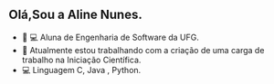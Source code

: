 ## Olá,Sou a Aline Nunes.
- 👩‍ 💻 Aluna de Engenharia de Software da UFG.
- 🤖 Atualmente estou trabalhando com a criação de uma carga de trabalho na Iniciação Científica.
- 💻 Linguagem C, Java , Python.

     
          
          
          
  
          

